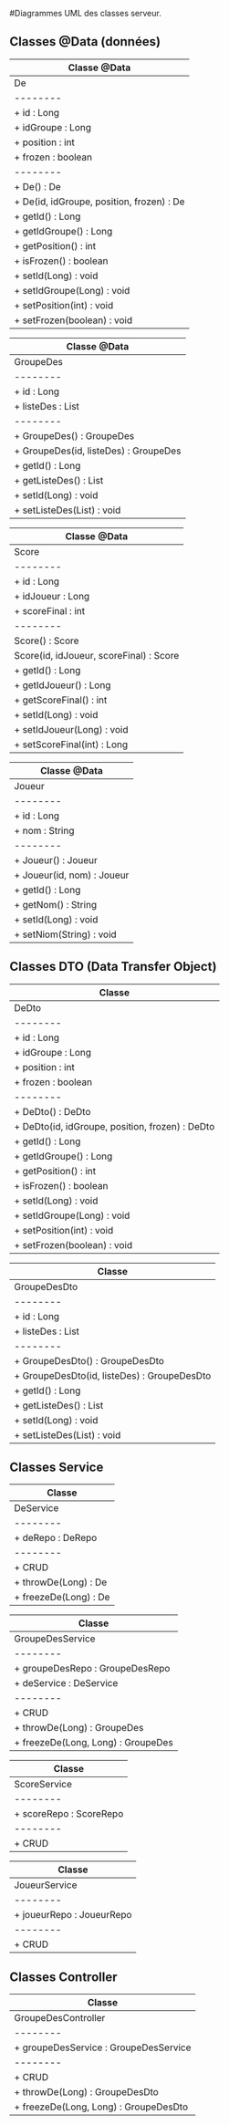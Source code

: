 #Diagrammes UML des classes serveur.

## Classes @Data (données)

| Classe @Data |
|--------|
| De |
|--------|
| + id : Long |
| + idGroupe : Long |
| + position : int |
| + frozen : boolean |
|--------|
| + De() : De |
| + De(id, idGroupe, position, frozen) : De |
| + getId() : Long |
| + getIdGroupe() : Long |
| + getPosition() : int |
| + isFrozen() : boolean |
| + setId(Long) : void |
| + setIdGroupe(Long) : void |
| + setPosition(int) : void |
| + setFrozen(boolean) : void |


| Classe @Data |
|--------|
| GroupeDes |
|--------|
| + id : Long |
| + listeDes : List<Long> |
|--------|
| + GroupeDes() : GroupeDes |
| + GroupeDes(id, listeDes) : GroupeDes |
| + getId() : Long |
| + getListeDes() : List<Long> |
| + setId(Long) : void |
| + setListeDes(List<Long>) : void |

| Classe @Data |
|--------|
| Score |
|--------|
| + id : Long |
| + idJoueur : Long |
| + scoreFinal : int |
|--------|
| Score() : Score |
| Score(id, idJoueur, scoreFinal) : Score |
| + getId() : Long |
| + getIdJoueur() : Long |
| + getScoreFinal() : int |
| + setId(Long) : void |
| + setIdJoueur(Long) : void |
| + setScoreFinal(int) : Long |

| Classe @Data |
|--------|
| Joueur |
|--------|
| + id : Long |
| + nom : String |
|--------|
| + Joueur() : Joueur |
| + Joueur(id, nom) : Joueur |
| + getId() : Long |
| + getNom() : String |
| + setId(Long) : void |
| + setNiom(String) : void |

## Classes DTO (Data Transfer Object)

| Classe |
|--------|
| DeDto |
|--------|
| + id : Long |
| + idGroupe : Long |
| + position : int |
| + frozen : boolean |
|--------|
| + DeDto() : DeDto |
| + DeDto(id, idGroupe, position, frozen) : DeDto |
| + getId() : Long |
| + getIdGroupe() : Long |
| + getPosition() : int |
| + isFrozen() : boolean |
| + setId(Long) : void |
| + setIdGroupe(Long) : void |
| + setPosition(int) : void |
| + setFrozen(boolean) : void |

| Classe |
|--------|
| GroupeDesDto |
|--------|
| + id : Long |
| + listeDes : List<Long> |
|--------|
| + GroupeDesDto() : GroupeDesDto |
| + GroupeDesDto(id, listeDes) : GroupeDesDto |
| + getId() : Long |
| + getListeDes() : List<Long> |
| + setId(Long) : void |
| + setListeDes(List<Long>) : void |

## Classes Service

| Classe |
|--------|
| DeService |
|--------|
| + deRepo : DeRepo |
|--------|
| + CRUD |
| + throwDe(Long) : De |
| + freezeDe(Long) : De |

| Classe |
|--------|
| GroupeDesService |
|--------|
| + groupeDesRepo : GroupeDesRepo |
|+ deService : DeService |
|--------|
| + CRUD |
| + throwDe(Long) : GroupeDes |
| + freezeDe(Long, Long) : GroupeDes |

| Classe |
|--------|
| ScoreService |
|--------|
| + scoreRepo : ScoreRepo |
|--------|
| + CRUD |

| Classe |
|--------|
| JoueurService |
|--------|
| + joueurRepo : JoueurRepo |
|--------|
| + CRUD |

## Classes Controller 

| Classe |
|--------|
| GroupeDesController |
|--------|
|+ groupeDesService : GroupeDesService |
|--------|
| + CRUD |
| + throwDe(Long) : GroupeDesDto |
| + freezeDe(Long, Long) : GroupeDesDto |




